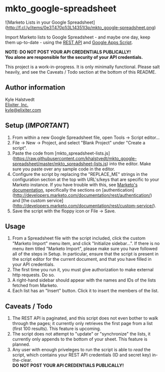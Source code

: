 mkto_google-spreadsheet
=======================

![Marketo Lists in your Google Spreadsheet]
(http://f.cl.ly/items/0e3T470p1i3L14351I3p/mkto_google-spreadsheet.png)

Import Marketo lists to Google Spreadsheet - and maybe one day, keep them up-to-date - 
using the [REST API](http://developers.marketo.com/documentation/rest/) and 
[Google Apps Script](https://developers.google.com/apps-script/).

**NOTE: DO NOT POST YOUR API CREDENTIALS PUBLICALLY!**  
**You alone are responsible for the security of your API credentials.**

This project is a work-in-progress. It is only minimally functional.
Please salt heavily, and see the Caveats / Todo section at the bottom of this README.

Author information
------------------
Kyle Halstvedt  
[Elixiter, Inc.](http://www.elixiter.com)  
kyle@elixiter.com

Setup (*IMPORTANT*)
-------------------
1. From within a new Google Spreadsheet file,
   open Tools -> Script editor...
2. File -> New -> Project, and select
   "Blank Project" under "Create a script".
3. Paste the code from
   [mkto_spreadsheet-lists.js]
   (https://raw.githubusercontent.com/khalstvedt/mkto_google-spreadsheet/master/mkto_spreadsheet-lists.js)
   into the editor. Make sure you paste over any sample code in the editor.
4. Configure the script by replacing the
   "REPLACE_ME" strings in the configuration
   section at the top with URL's/keys that
   are specific to your Marketo instance.
   If you have trouble with this, see
   [Marketo's documentation](http://developers.marketo.com/documentation/rest/),
   specifically the sections on [authentication]
   (http://developers.marketo.com/documentation/rest/authentication/)
   and [the custom service]
   (http://developers.marketo.com/documentation/rest/custom-service/).
5. Save the script with the floppy icon or File -> Save.

Usage
-----
1. From a Spreadsheet file with the script
   included, click the custom "Marketo Import"
   menu item, and click "Initialize sidebar...". If there
   is no menu item titled "Marketo Import", please make sure
   you have followed all of the steps in Setup. In particular,
   ensure that the script is present in the script editor for the
   current document, and that you have filled in your API credentials.
2. The first time you run it, you must give authorization to
   make external http requests. Do so.
3. A right-hand sidebar should appear with the names
   and IDs of the lists fetched from Marketo.
4. Each list has an "Insert" button. Click it to insert
   the members of the list.

Caveats / Todo
--------------
1. The REST API is paginated, and this script does not even bother to walk through
   the pages; it currently only retrieves the first page from a list
   (first 100 results). This feature is upcoming.
2. The script does not attempt to "update" or "synchronize" the lists,
   it currently only appends to the bottom of your sheet. This feature is
   planned.
3. Any user with enough priveleges to run the script
   is able to *read* the script, which contains
   your REST API credentials (ID and secret key) in-the-clear.  
   **DO NOT POST YOUR API CREDENTIALS PUBLICALLY!**
